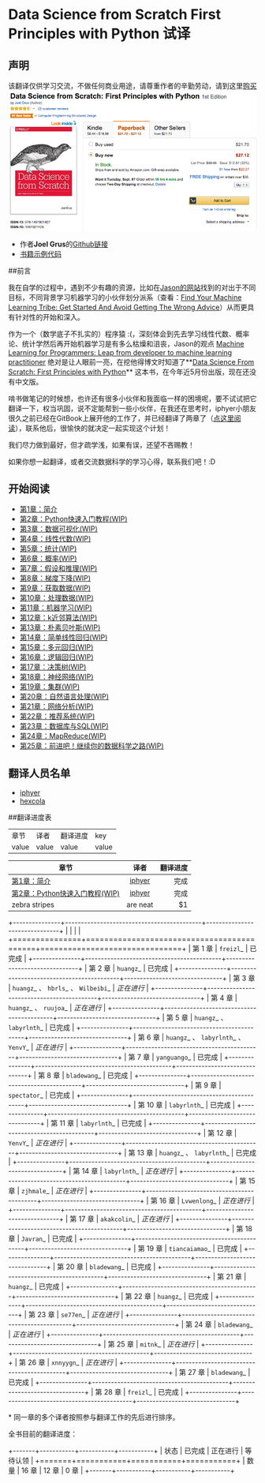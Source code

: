 # Data Science from Scratch First Principles with Python 试译

## 声明
该翻译仅供学习交流，不做任何商业用途，请尊重作者的辛勤劳动，请到这里[购买](http://www.amazon.com/Data-Science-Scratch-Principles-Python/dp/149190142X)
![buy](assets/images/buy.png)

* 作者**Joel Grus**的[Github链接](https://github.com/joelgrus)
* [书籍示例代码](https://github.com/joelgrus/data-science-from-scratch)

##前言

我在自学的过程中，遇到不少有趣的资源，比如在[Jason的网站](http://machinelearningmastery.com/)找到的对出于不同目标，不同背景学习机器学习的小伙伴划分派系（查看：[Find Your Machine Learning Tribe: Get Started And Avoid Getting The Wrong Advice](http://machinelearningmastery.com/machine-learning-tribe/)）从而更具有针对性的开始和深入。

作为一个（数学底子不扎实的）程序猿 :(，深刻体会到先去学习线性代数、概率论、统计学然后再开始机器学习是有多么枯燥和沮丧，Jason的观点 [Machine Learning for Programmers: Leap from developer to machine learning practitioner](http://machinelearningmastery.com/machine-learning-for-programmers/) 绝对是让人眼前一亮，在挖他得博文时知道了**[Data Science From Scratch: First Principles with Python](http://joelgrus.com/2015/04/26/data-science-from-scratch-first-principles-with-python/)** 这本书，在今年近5月份出版，现在还没有中文版。

啃书做笔记的时候想，也许还有很多小伙伴和我面临一样的困境呢，要不试试把它翻译一下，权当巩固，说不定能帮到一些小伙伴，在我还在思考时，iphyer小朋友很久之前已经在GitBook上展开他的工作了，并已经翻译了两章了（[点这里阅读](http://iphyer.gitbooks.io/data-science-from-scratch-with-python/content/index.html)），联系他后，很愉快的就决定一起实现这个计划！

我们尽力做到最好，但才疏学浅，如果有误，还望不吝赐教！

如果你想一起翻译，或者交流数据科学的学习心得，联系我们吧！:D

## 开始阅读
* [第1章：简介](chapters/Chapter_01_Introduction.md)
* [第2章：Python快速入门教程(WIP)](chapters/Chapter_02_A_Crash_Course_in_Python.md)
* [第3章：数据可视化(WIP)](chapters/Chapter_03_Visualizing_Data.md)
* [第4章：线性代数(WIP)](chapters/Chapter_04_Linear_Algebra.md)
* [第5章：统计(WIP)](chapters/Chapter_05_Statistics.md)
* [第6章：概率(WIP)](chapters/Chapter_06_Probability.md)
* [第7章：假设和推理(WIP)](chapters/Chapter_07_Hypothesis_and_Inference.md)
* [第8章：梯度下降(WIP)](chapters/Chapter_08_Gradient_Descent.md)
* [第9章：获取数据(WIP)](chapters/Chapter_09_Getting_Data.md)
* [第10章：处理数据(WIP)](chapters/Chapter_10_Working_with_Data.md)
* [第11章：机器学习(WIP)](chapters/Chapter_11_Machine_Learning.md)
* [第12章：k近邻算法(WIP)](chapters/Chapter_12_k_Nearest_Neighbors.md)
* [第13章：朴素贝叶斯(WIP)](chapters/Chapter_13_Naive_Bayes.md)
* [第14章：简单线性回归(WIP)](chapters/Chapter_14_Simple_Linear_Regression.md)
* [第15章：多元回归(WIP)](chapters/Chapter_15_Multiple_Regression.md)
* [第16章：逻辑回归(WIP)](chapters/Chapter_16_Logistic_Regression.md)
* [第17章：决策树(WIP)](chapters/Chapter_17_Decision_Trees.md)
* [第18章：神经网络(WIP)](chapters/Chapter_18_Neural_Networks.md)
* [第19章：集群(WIP)](chapters/Chapter_19_Clustering.md)
* [第20章：自然语言处理(WIP)](chapters/Chapter_20_Natural_Language_Processing.md)
* [第21章：网络分析(WIP)](chapters/Chapter_21_Network_Analysis.md)
* [第22章：推荐系统(WIP)](chapters/Chapter_22_Recommender_Systems)
* [第23章：数据库与SQL(WIP)](chapters/Chapter_23_Database_and_SQL.md)
* [第24章：MapReduce(WIP)](chapters/Chapter_24_MapReduce.md)
* [第25章：前进吧！继续你的数据科学之路(WIP)](chapters/Chapter_25_Go_Forth_and_Do_Data_Science.md)


## 翻译人员名单
* [iphyer](https://github.com/iphyer)
* [hexcola](https://github.com/hexcola)


##翻译进度表

<table>
    <tbody>
        <tr>
            <td>章节</td>
            <td>译者</td>
            <td>翻译进度</td>
            <td>key</td>
        </tr>
        <tr>
            <td>value</td>
            <td>value</td>
            <td>value</td>
            <td>value</td>
        </tr>
    </tbody>
</table>

| 章节        | 译者           | 翻译进度  |
| ------------- |:-------------:| -----:|
| [第1章：简介](chapters/Chapter_01_Introduction.md)      | [iphyer](https://github.com/iphyer) | 完成 |
| [第2章：Python快速入门教程(WIP)](chapters/Chapter_02_A_Crash_Course_in_Python.md)      | [iphyer](https://github.com/iphyer)      |  完成 |
| zebra stripes | are neat      |    $1 |


+---------------+-------------------------------------------+-------------------------------+
|       |                                       |                      |
+===============+===========================================+===============================+
| 第 1 章       | `freizl`_                                 | 已完成                        |
+---------------+-------------------------------------------+-------------------------------+
| 第 2 章       | `huangz`_                                 | 已完成                        |
+---------------+-------------------------------------------+-------------------------------+
| 第 3 章       | `huangz`_ 、 `hbrls`_ 、 `Wilbeibi`_      | *正在进行*                    |
+---------------+-------------------------------------------+-------------------------------+
| 第 4 章       | `huangz`_ 、 `ruujoa`_                    | *正在进行*                    |
+---------------+-------------------------------------------+-------------------------------+
| 第 5 章       | `huangz`_ 、 `labyrlnth`_                 | 已完成                        |
+---------------+-------------------------------------------+-------------------------------+
| 第 6 章       | `huangz`_ 、 `labyrlnth`_ 、 `YenvY`_     | *正在进行*                    |
+---------------+-------------------------------------------+-------------------------------+
| 第 7 章       | `yanguango`_                              | 已完成                        |
+---------------+-------------------------------------------+-------------------------------+
| 第 8 章       | `bladewang`_                              | 已完成                        |
+---------------+-------------------------------------------+-------------------------------+
| 第 9 章       | `spectator`_                              | 已完成                        |
+---------------+-------------------------------------------+-------------------------------+
| 第 10 章      | `labyrlnth`_                              | 已完成                        |
+---------------+-------------------------------------------+-------------------------------+
| 第 11 章      | `labyrlnth`_                              | 已完成                        |
+---------------+-------------------------------------------+-------------------------------+
| 第 12 章      | `YenvY`_                                  | *正在进行*                    |
+---------------+-------------------------------------------+-------------------------------+
| 第 13 章      | `huangz`_ 、 `labyrlnth`_                 | 已完成                        |
+---------------+-------------------------------------------+-------------------------------+
| 第 14 章      | `labyrlnth`_                              | *正在进行*                    |
+---------------+-------------------------------------------+-------------------------------+
| 第 15 章      | `zjhmale`_                                | *正在进行*                    |
+---------------+-------------------------------------------+-------------------------------+
| 第 16 章      | `Lvwenlong`_                              | *正在进行*                    |
+---------------+-------------------------------------------+-------------------------------+
| 第 17 章      | `akakcolin`_                              | *正在进行*                    |
+---------------+-------------------------------------------+-------------------------------+
| 第 18 章      | `Javran`_                                 | 已完成                        |
+---------------+-------------------------------------------+-------------------------------+
| 第 19 章      | `tiancaiamao`_                            | 已完成                        |
+---------------+-------------------------------------------+-------------------------------+
| 第 20 章      | `bladewang`_                              | 已完成                        |
+---------------+-------------------------------------------+-------------------------------+
| 第 21 章      | `huangz`_                                 | 已完成                        |
+---------------+-------------------------------------------+-------------------------------+
| 第 22 章      | `huangz`_                                 | 已完成                        |
+---------------+-------------------------------------------+-------------------------------+
| 第 23 章      | `se77en`_                                 | *正在进行*                    |
+---------------+-------------------------------------------+-------------------------------+
| 第 24 章      | `bladewang`_                              | *正在进行*                    |
+---------------+-------------------------------------------+-------------------------------+
| 第 25 章      | `mitnk`_                                  | *正在进行*                    |
+---------------+-------------------------------------------+-------------------------------+
| 第 26 章      | `xnnyygn`_                                | *正在进行*                    |
+---------------+-------------------------------------------+-------------------------------+
| 第 27 章      | `bladewang`_                              | 已完成                        |
+---------------+-------------------------------------------+-------------------------------+
| 第 28 章      | `freizl`_                                 | 已完成                        |
+---------------+-------------------------------------------+-------------------------------+

\* 同一章的多个译者按照参与翻译工作的先后进行排序。

全书目前的翻译进度：

+-------+-----------+-----------+-----------+
| 状态  | 已完成    | 正在进行  | 等待认领  |
+=======+===========+===========+===========+
| 数量  | 16 章     | 12 章     | 0 章      |
+-------+-----------+-----------+-----------+


